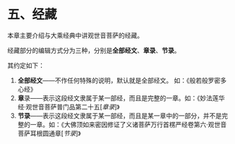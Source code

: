 # 五、经藏

本章主要介绍与大乘经典中讲观世音菩萨的经藏。

经藏部分的编辑方式分为三种，分别是**全部经文**、**章录**、**节录**。

其约定如下：

1. **全部经文**——不作任何特殊的说明，默认就是全部经文。 如：《般若般罗密多心经》
2. **章**录——表示这段经文隶属于某一部经，而且是完整的一章。如：《妙法莲华经·观世音菩萨普门品第二十五\[_章录_\]》
3. **节录**——表示这段经文隶属于某一部经，而且是某一章中的一部分，并不是完整的一章。如：《大佛顶如来密因修证了义诸菩萨万行首楞严经卷第六·观世音菩萨耳根圆通章\[_节录_\]》

